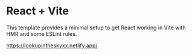 # React + Vite
This template provides a minimal setup to get React working in Vite with HMR and some ESLint rules.

https://lookupintheskyxx.netlify.app/
